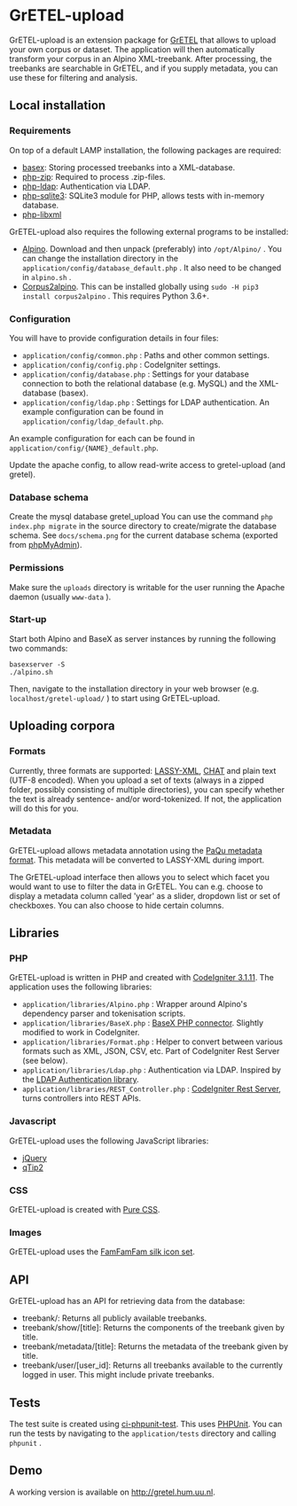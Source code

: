 # GrETEL-upload

GrETEL-upload is an extension package for [GrETEL](http://gretel.ccl.kuleuven.be/gretel3/) that allows to upload your own corpus or dataset.
The application will then automatically transform your corpus in an Alpino XML-treebank. 
After processing, the treebanks are searchable in GrETEL, and if you supply metadata, you can use these for filtering and analysis.

## Local installation

### Requirements

On top of a default LAMP installation, the following packages are required:

* [basex](https://packages.debian.org/stretch/basex): Storing processed treebanks into a XML-database.
* [php-zip](https://packages.debian.org/stretch/php-zip): Required to process .zip-files.
* [php-ldap](https://packages.debian.org/stretch/php-ldap): Authentication via LDAP.
* [php-sqlite3](https://packages.debian.org/stretch/php-sqlite3): SQLite3 module for PHP, allows tests with in-memory database.
* [php-libxml](https://packages.debian.org/stretch/php-xml)

GrETEL-upload also requires the following external programs to be installed:

* [Alpino](http://www.let.rug.nl/vannoord/alp/Alpino/). Download and then unpack (preferably) into `/opt/Alpino/` . You can change the installation directory in the `application/config/database_default.php` . It also need to be changed in `alpino.sh` .
* [Corpus2alpino](https://github.com/UUDigitalHumanitieslab/corpus2alpino). This can be installed globally using `sudo -H pip3 install corpus2alpino` . This requires Python 3.6+.

### Configuration

You will have to provide configuration details in four files:

* `application/config/common.php` : Paths and other common settings.
* `application/config/config.php` : CodeIgniter settings.
* `application/config/database.php` : Settings for your database connection to both the relational database (e.g. MySQL) and the XML-database (basex).
* `application/config/ldap.php` : Settings for LDAP authentication. An example configuration can be found in `application/config/ldap_default.php`.

An example configuration for each can be found in `application/config/{NAME}_default.php`.

Update the apache config, to allow read-write access to gretel-upload (and gretel).

### Database schema

Create the mysql database gretel_upload 
You can use the command `php index.php migrate` in the source directory to create/migrate the database schema.
See `docs/schema.png` for the current database schema (exported from [phpMyAdmin](https://www.phpmyadmin.net/)).

### Permissions

Make sure the `uploads` directory is writable for the user running the Apache daemon (usually `www-data` ).

### Start-up

Start both Alpino and BaseX as server instances by running the following two commands:

	basexserver -S
	./alpino.sh

Then, navigate to the installation directory in your web browser (e.g. `localhost/gretel-upload/` ) to start using GrETEL-upload.

## Uploading corpora

### Formats

Currently, three formats are supported: [LASSY-XML](https://www.let.rug.nl/vannoord/Lassy/), [CHAT](http://childes.talkbank.org/) and plain text (UTF-8 encoded).
When you upload a set of texts (always in a zipped folder, possibly consisting of multiple directories), 
you can specify whether the text is already sentence- and/or word-tokenized.
If not, the application will do this for you.

### Metadata

GrETEL-upload allows metadata annotation using the [PaQu metadata format](http://zardoz.service.rug.nl:8067/info.html#cormeta).
This metadata will be converted to LASSY-XML during import.

The GrETEL-upload interface then allows you to select which facet you would want to use to filter the data in GrETEL.
You can e.g. choose to display a metadata column called 'year' as a slider, dropdown list or set of checkboxes.
You can also choose to hide certain columns.

## Libraries

### PHP

GrETEL-upload is written in PHP and created with [CodeIgniter 3.1.11](https://www.codeigniter.com/).
The application uses the following libraries:

* `application/libraries/Alpino.php` : Wrapper around Alpino's dependency parser and tokenisation scripts.
* `application/libraries/BaseX.php` : [BaseX PHP connector](https://github.com/BaseXdb/basex/blob/master/basex-api/src/main/php/BaseXClient.php). Slightly modified to work in CodeIgniter.
* `application/libraries/Format.php` : Helper to convert between various formats such as XML, JSON, CSV, etc. Part of CodeIgniter Rest Server (see below).
* `application/libraries/Ldap.php` : Authentication via LDAP. Inspired by the [LDAP Authentication library](https://github.com/gwojtak/Auth_Ldap).
* `application/libraries/REST_Controller.php` : [CodeIgniter Rest Server](https://github.com/chriskacerguis/codeigniter-restserver), turns controllers into REST APIs.

### Javascript

GrETEL-upload uses the following JavaScript libraries:

* [jQuery](https://jquery.com/)
* [qTip2](http://qtip2.com/)

### CSS

GrETEL-upload is created with [Pure CSS](http://purecss.io/).

### Images

GrETEL-upload uses the [FamFamFam silk icon set](http://www.famfamfam.com/).

## API

GrETEL-upload has an API for retrieving data from the database:

* treebank/: Returns all publicly available treebanks.
* treebank/show/[title]: Returns the components of the treebank given by title.
* treebank/metadata/[title]: Returns the metadata of the treebank given by title.
* treebank/user/[user_id]: Returns all treebanks available to the currently logged in user. This might include private treebanks.

## Tests

The test suite is created using [ci-phpunit-test](https://github.com/kenjis/ci-phpunit-test).
This uses [PHPUnit](https://phpunit.de/).
You can run the tests by navigating to the `application/tests` directory and calling `phpunit` .

## Demo

A working version is available on http://gretel.hum.uu.nl.
